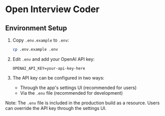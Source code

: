 # Open Interview Coder

## Environment Setup

1. Copy `.env.example` to `.env`:

   ```bash
   cp .env.example .env
   ```

2. Edit `.env` and add your OpenAI API key:

   ```
   OPENAI_API_KEY=your-api-key-here
   ```

3. The API key can be configured in two ways:
   - Through the app's settings UI (recommended for users)
   - Via the `.env` file (recommended for development)

Note: The `.env` file is included in the production build as a resource. Users can override the API key through the settings UI.
